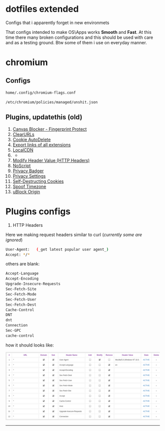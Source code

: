 

# dotfiles extended
Configs that i apparently forget in new environmets

That configs intended to make OS\Apps works **Smooth** and **Fast**.
At this time there many broken configurations and this should be used with care
and as a testing ground. Btw some of them i use on everyday manner.




# chromium

Configs
-------
`home/.config/chromium-flags.conf`

`/etc/chromium/policies/managed/unshit.json`

Plugins, updatethis (old)
-------

1.  [Canvas Blocker - Fingerprint
    Protect](https://chrome.google.com/webstore/detail/nomnklagbgmgghhjidfhnoelnjfndfpd "Prevent HTML canvas element from generating a unique identification key to protect user's privacy")
2.  [ClearURLs](https://chrome.google.com/webstore/detail/lckanjgmijmafbedllaakclkaicjfmnk "Remove tracking elements from URLs.")
3.  [Cookie
    AutoDelete](https://chrome.google.com/webstore/detail/fhcgjolkccmbidfldomjliifgaodjagh "Control your cookies! Automatically delete unwanted cookies from your closed tabs while keeping the ones you want.")
4.  [Export links of all
    extensions](https://chrome.google.com/webstore/detail/cmeckkgeamghjhkepejgjockldoblhcb "Export name and url of all installed extensions in Google Chrome")
5.  [LocalCDN](https://chrome.google.com/webstore/detail/njdfdhgcmkocbgbhcioffdbicglldapd "Protects you against tracking through CDNs (Content Delivery Networks) by redirecting to local resources.")
6.  -
7.  [Modify Header Value (HTTP
    Headers)](https://chrome.google.com/webstore/detail/cbdibdfhahmknbkkojljfncpnhmacdek "Add, modify or remove a header for any request on desired domains.")
8.  [NoScript](https://chrome.google.com/webstore/detail/doojmbjmlfjjnbmnoijecmcbfeoakpjm "Maximum protection for your browser: NoScript allows active content only for trusted domains of your choice to prevent exploitation.")
9.  [Privacy
    Badger](https://chrome.google.com/webstore/detail/pkehgijcmpdhfbdbbnkijodmdjhbjlgp "Privacy Badger automatically learns to block invisible trackers.")
10. [Privacy
    Settings](https://chrome.google.com/webstore/detail/ijadljdlbkfhdoblhaedfgepliodmomj "Alter the browser's built-in privacy settings in a toolbar popup")
11. [Self-Destructing
    Cookies](https://chrome.google.com/webstore/detail/igdpjhaninpfanncfifdoogibpdidddf "Delete cookies when browser is closed or once the tab is closed to prevent tracking")
12. [Spoof
    Timezone](https://chrome.google.com/webstore/detail/kcabmhnajflfolhelachlflngdbfhboe "This extension alters browser timezone to a random or user-defined value.")
13. [uBlock
    Origin](https://chrome.google.com/webstore/detail/cjpalhdlnbpafiamejdnhcphjbkeiagm "Finally, an efficient blocker. Easy on CPU and memory.")


# Plugins configs
1. HTTP Headers


Here we making request headers similar to curl (_currently some are ignored_)


```BASH
User-Agent:   (_get latest popular user agent_)
Accept: */*
```


others are blank:

```BASH
Accept-Language
Accept-Encoding
Upgrade-Insecure-Requests
Sec-Fetch-Site
Sec-Fetch-Mode
Sec-Fetch-User
Sec-Fetch-Dest
Cache-Control
DNT
dnt
Connection
Sec-GPC
cache-control

```

how it should looks like:

![image description here](chrome-extension.png)


----

